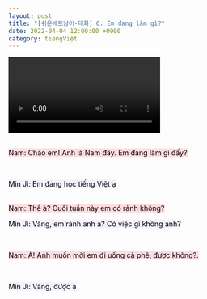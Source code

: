```yaml
---
layout: post
title: "[쉬운베트남어-대화] 6. Em đang làm gì?"
date: 2022-04-04 12:00:00 +0900
category: tiếngViệt
---
```


<div class="video-container">
    <video id="player" class="video-js vjs-default-skin vjs-big-play-centered" data-json="/public/json/쉬운베트남어-대화6과.json"></video>
</div>

<br>

<mark style="background-color: #ffdce0">Nam: Cháo em! Anh là Nam đây. Em đang làm gì đấy?</mark>

<br>

<mark style="background-color: #f5f0ff">Min Ji: Em đang học tiếng Việt ạ</mark>

<br>
<mark style="background-color: #ffdce0">Nam: Thế à? Cuối tuần này em có rảnh không?</mark>

<br>

<mark style="background-color: #f5f0ff">Min Ji: Vâng, em rảnh anh ạ? Có việc gì không anh?</mark>

<br>

<mark style="background-color: #ffdce0">Nam: À! Anh muốn mời em đi uống cà phê, được không?.</mark>

<br>

<mark style="background-color: #f5f0ff">Min Ji: Vâng, được ạ</mark>

<br>

